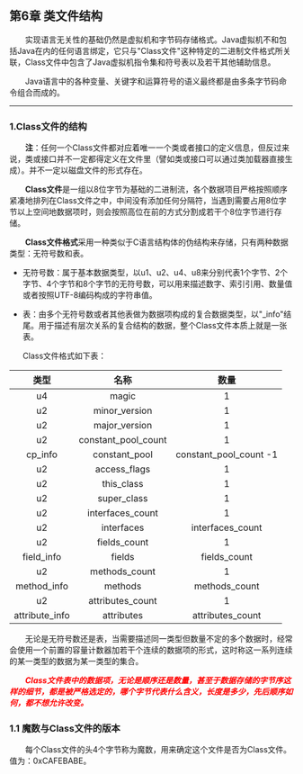 ## 第6章 类文件结构

　　实现语言无关性的基础仍然是虚拟机和字节码存储格式。Java虚拟机不和包括Java在内的任何语言绑定，它只与"Class文件"这种特定的二进制文件格式所关联，Class文件中包含了Java虚拟机指令集和符号表以及若干其他辅助信息。

　　Java语言中的各种变量、关键字和运算符号的语义最终都是由多条字节码命令组合而成的。

***

### 1.Class文件的结构

　　**注**：任何一个Class文件都对应着唯一一个类或者接口的定义信息，但反过来说，类或接口并不一定都得定义在文件里（譬如类或接口可以通过类加载器直接生成）。并不一定以磁盘文件的形式存在。

　　**Class文件**是一组以8位字节为基础的二进制流，各个数据项目严格按照顺序紧凑地排列在Class文件之中，中间没有添加任何分隔符，当遇到需要占用8位字节以上空间地数据项时，则会按照高位在前的方式分割成若干个8位字节进行存储。

　　**Class文件格式**采用一种类似于C语言结构体的伪结构来存储，只有两种数据类型：无符号数和表。

* 无符号数：属于基本数据类型，以u1、u2、u4、u8来分别代表1个字节、2个字节、4个字节和8个字节的无符号数，可以用来描述数字、索引引用、数量值或者按照UTF-8编码构成的字符串值。

* 表：由多个无符号数或者其他表做为数据项构成的复合数据类型，以"_info"结尾。用于描述有层次关系的复合结构的数据，整个Class文件本质上就是一张表。

  Class文件格式如下表：

|      类型      |        名称         |          数量          |
| :------------: | :-----------------: | :--------------------: |
|       u4       |        magic        |           1            |
|       u2       |    minor_version    |           1            |
|       u2       |    major_version    |           1            |
|       u2       | constant_pool_count |           1            |
|    cp_info     |    constant_pool    | constant_pool_count -1 |
|       u2       |    access_flags     |           1            |
|       u2       |     this_class      |           1            |
|       u2       |     super_class     |           1            |
|       u2       |  interfaces_count   |           1            |
|       u2       |     interfaces      |    interfaces_count    |
|       u2       |    fields_count     |           1            |
|   field_info   |       fields        |      fields_count      |
|       u2       |    methods_count    |           1            |
|  method_info   |       methods       |     methods_count      |
|       u2       |  attributes_count   |           1            |
| attribute_info |     attributes      |    attributes_count    |

　　无论是无符号数还是表，当需要描述同一类型但数量不定的多个数据时，经常会使用一个前置的容量计数器加若干个连续的数据项的形式，这时称这一系列连续的某一类型的数据为某一类型的集合。

　　<font color=#FF0000>***Class文件表中的数据项，无论是顺序还是数量，甚至于数据存储的字节序这样的细节，都是被严格选定的，哪个字节代表什么含义，长度是多少，先后顺序如何，都不想允许改变。***</font>

### 1.1 魔数与Class文件的版本

　　每个Class文件的头4个字节称为魔数，用来确定这个文件是否为Class文件。值为：0xCAFEBABE。

　　